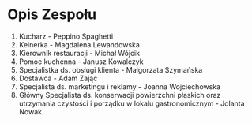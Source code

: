 # Opis Zespołu

1. Kucharz - Peppino Spaghetti
2. Kelnerka - Magdalena Lewandowska
3. Kierownik restauracji - Michał Wójcik
4. Pomoc kuchenna - Janusz Kowalczyk
5. Specjalistka ds. obsługi klienta - Małgorzata Szymańska
6. Dostawca - Adam Zając
7. Specjalista ds. marketingu i reklamy - Joanna Wojciechowska
8. Główny Specjalista ds. konserwacji powierzchni płaskich oraz utrzymania czystości i porządku w lokalu gastronomicznym - Jolanta Nowak
